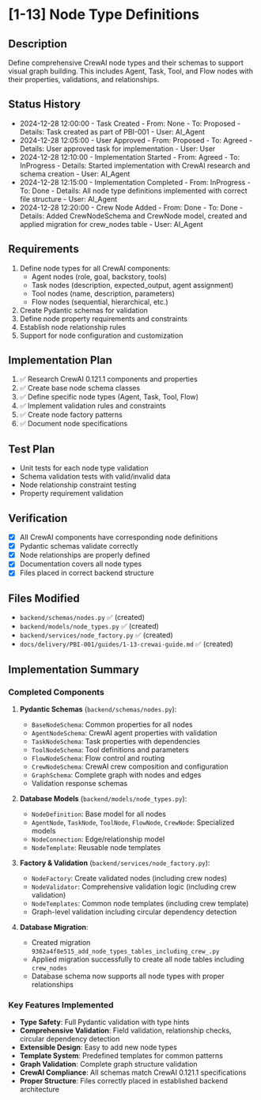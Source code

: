 # [1-13] Node Type Definitions

## Description
Define comprehensive CrewAI node types and their schemas to support visual graph building. This includes Agent, Task, Tool, and Flow nodes with their properties, validations, and relationships.

## Status History
- 2024-12-28 12:00:00 - Task Created - From: None - To: Proposed - Details: Task created as part of PBI-001 - User: AI_Agent
- 2024-12-28 12:05:00 - User Approved - From: Proposed - To: Agreed - Details: User approved task for implementation - User: User
- 2024-12-28 12:10:00 - Implementation Started - From: Agreed - To: InProgress - Details: Started implementation with CrewAI research and schema creation - User: AI_Agent
- 2024-12-28 12:15:00 - Implementation Completed - From: InProgress - To: Done - Details: All node type definitions implemented with correct file structure - User: AI_Agent
- 2024-12-28 12:20:00 - Crew Node Added - From: Done - To: Done - Details: Added CrewNodeSchema and CrewNode model, created and applied migration for crew_nodes table - User: AI_Agent

## Requirements
1. Define node types for all CrewAI components:
   - Agent nodes (role, goal, backstory, tools)
   - Task nodes (description, expected_output, agent assignment)
   - Tool nodes (name, description, parameters)
   - Flow nodes (sequential, hierarchical, etc.)
2. Create Pydantic schemas for validation
3. Define node property requirements and constraints
4. Establish node relationship rules
5. Support for node configuration and customization

## Implementation Plan
1. ✅ Research CrewAI 0.121.1 components and properties
2. ✅ Create base node schema classes
3. ✅ Define specific node types (Agent, Task, Tool, Flow)
4. ✅ Implement validation rules and constraints
5. ✅ Create node factory patterns
6. ✅ Document node specifications

## Test Plan
- Unit tests for each node type validation
- Schema validation tests with valid/invalid data
- Node relationship constraint testing
- Property requirement validation

## Verification
- [x] All CrewAI components have corresponding node definitions
- [x] Pydantic schemas validate correctly
- [x] Node relationships are properly defined
- [x] Documentation covers all node types
- [x] Files placed in correct backend structure

## Files Modified
- `backend/schemas/nodes.py` ✅ (created)
- `backend/models/node_types.py` ✅ (created)
- `backend/services/node_factory.py` ✅ (created)
- `docs/delivery/PBI-001/guides/1-13-crewai-guide.md` ✅ (created)

## Implementation Summary

### Completed Components

1. **Pydantic Schemas** (`backend/schemas/nodes.py`):
   - `BaseNodeSchema`: Common properties for all nodes
   - `AgentNodeSchema`: CrewAI agent properties with validation
   - `TaskNodeSchema`: Task properties with dependencies
   - `ToolNodeSchema`: Tool definitions and parameters
   - `FlowNodeSchema`: Flow control and routing
   - `CrewNodeSchema`: CrewAI crew composition and configuration
   - `GraphSchema`: Complete graph with nodes and edges
   - Validation response schemas

2. **Database Models** (`backend/models/node_types.py`):
   - `NodeDefinition`: Base model for all nodes
   - `AgentNode`, `TaskNode`, `ToolNode`, `FlowNode`, `CrewNode`: Specialized models
   - `NodeConnection`: Edge/relationship model
   - `NodeTemplate`: Reusable node templates

3. **Factory & Validation** (`backend/services/node_factory.py`):
   - `NodeFactory`: Create validated nodes (including crew nodes)
   - `NodeValidator`: Comprehensive validation logic (including crew validation)
   - `NodeTemplates`: Common node templates (including crew template)
   - Graph-level validation including circular dependency detection

4. **Database Migration**:
   - Created migration `9362a4f8e515_add_node_types_tables_including_crew_.py`
   - Applied migration successfully to create all node tables including `crew_nodes`
   - Database schema now supports all node types with proper relationships

### Key Features Implemented

- **Type Safety**: Full Pydantic validation with type hints
- **Comprehensive Validation**: Field validation, relationship checks, circular dependency detection
- **Extensible Design**: Easy to add new node types
- **Template System**: Predefined templates for common patterns
- **Graph Validation**: Complete graph structure validation
- **CrewAI Compliance**: All schemas match CrewAI 0.121.1 specifications
- **Proper Structure**: Files correctly placed in established backend architecture